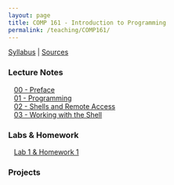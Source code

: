 ```yaml
---
layout: page
title: COMP 161 - Introduction to Programming
permalink: /teaching/COMP161/
---
```


[Syllabus](/teaching/COMP161/comp161-syllabus.pdf) |
[Sources](/teaching/COMP161/comp161-sources.pdf)

### Lecture Notes

&nbsp;&nbsp;&nbsp;[00 - Preface](/teaching/COMP161/notes/comp161-lectureNotes-00.pdf)  
&nbsp;&nbsp;&nbsp;[01 - Programming](/teaching/COMP161/notes/comp161-lectureNotes-01.pdf)  
&nbsp;&nbsp;&nbsp;[02 - Shells and Remote Access](/teaching/COMP161/notes/comp161-lectureNotes-02.pdf)  
&nbsp;&nbsp;&nbsp;[03 - Working with the Shell](/teaching/COMP161/notes/comp161-lectureNotes-03.pdf)  

### Labs & Homework

&nbsp;&nbsp;&nbsp;[Lab 1 & Homework 1](/teaching/COMP161/labs/comp161-lab1.pdf)  


### Projects
